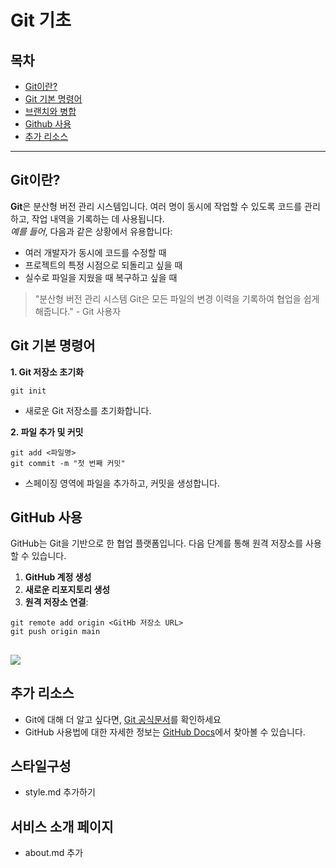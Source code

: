 # Git 기초

## 목차
- [Git이란?](https://www.miricanvas.com/v/13sin0x)
- [Git 기본 명령어](https://www.miricanvas.com/v/13siuyd)
- [브랜치와 병합](https://www.miricanvas.com/v/13sm5mv)
- [Github 사용](https://www.miricanvas.com/v/13sjizq)
- [추가 리소스](https://docs.google.com/document/d/1Se6HsILhCsNbqsjtrBktUzRz8_XBm-FFXcJQodZoSH8/edit?tab=t.0#heading=h.10ccv8j1pujz)
---
## Git이란?

**Git**은 분산형 버전 관리 시스템입니다. 여러 명이 동시에 작업할 수 있도록 코드를 관리하고, 작업 내역을 기록하는 데 사용됩니다.
<br>
*예를 들어*, 다음과 같은 상황에서 유용합니다:
- 여러 개발자가 동시에 코드를 수정할 때
- 프로젝트의 특정 시점으로 되돌리고 싶을 때
- 실수로 파일을 지웠을 때 복구하고 싶을 때

> "분산형 버전 관리 시스템 Git은 모든 파일의 변경 이력을 기록하여 협업을 쉽게 해줍니다." - Git 사용자

## Git 기본 명령어
**1. Git 저장소 초기화**
```
git init
```
- 새로운 Git 저장소를 초기화합니다.

**2. 파일 추가 및 커밋**
```
git add <파일명>
git commit -m "첫 번째 커밋"
```
- 스페이징 영역에 파일을 추가하고, 커밋을 생성합니다.
## GitHub 사용
GitHub는 Git을 기반으로 한 협업 플랫폼입니다. 다음 단계를 통해 원격 저장소를 사용할 수 있습니다.
1. **GitHub 계정 생성**
2. **새로운 리포지토리 생성**
3. **원격 저장소 연결**:
```
git remote add origin <GitHb 저장소 URL>
git push origin main
```
![](https://encrypted-tbn0.gstatic.com/images?q=tbn:ANd9GcQ54N0tDCIIyp1dWyc8z6R6YsF-t47Bw_SOfw&s)
---
## 추가 리소스
- Git에 대해 더 알고 싶다면, [Git 공식문서](https://git-scm.com/)를 확인하세요
- GitHub 사용법에 대한 자세한 정보는 [GitHub Docs](https://docs.github.com/ko)에서 찾아볼 수 있습니다.

## 스타일구성
- style.md 추가하기

## 서비스 소개 페이지
- about.md 추가